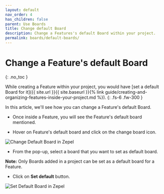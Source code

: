 ```yaml
---
layout: default
nav_order: 4
has_children: false
parent: Use Boards
title: Change default Board
description: Change a Features's default Board within your project.
permalink: boards/default-boards/
---
```

# Change a Feature's default Board
{: .no_toc }

While creating a Feature within your project, you would have [set a default Board for it]({{ site.url }}{{ site.baseurl }}{% link guide/creating-and-organizing-features-inside-your-project.md %}).
{: .fs-6 .fw-300 }

In this article, we'll see how you can change a Feature's default Board.

- Once inside a Feature, you will see the Feature's default board mentioned.

- Hover on Feature's default board and click on the change board icon.

![Change Default Board in Zepel](/guide/assets/uploads/zepel-change-default-board.png "Click on Change icon")

- From the pop-up, select a board that you want to set as default board.

__Note:__ Only Boards added in a project can be set as a default board for a Feature.

- Click on <b>Set default</b> button.

![Set Default Board in Zepel](/guide/assets/uploads/zepel-set-default.png "Click on Set Default")